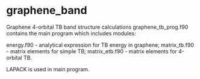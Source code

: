 # graphene_band
Graphene 4-orbital TB band structure calculations
graphene_tb_prog.f90 contains the main program which includes modules: 

energy.f90 - analytical expression for TB energy in graphene;
matrix_tb.f90 - matrix elements for simple TB; 
matrix_etb.f90 - matrix elements for 4-orbital TB.

LAPACK is used in main program.
